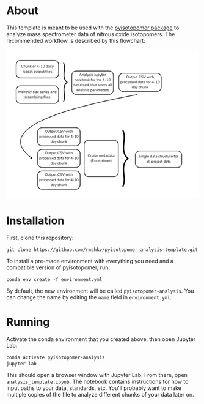 # About

This template is meant to be used with the [pyisotopomer package](https://github.com/ckelly314/pyisotopomer) to analyze mass spectrometer data of nitrous oxide isotopomers. The recommended workflow is described by this flowchart:

![Flowchart](analysis_flowchart.png "Flowchart")

# Installation

First, clone this repository:

```
git clone https://github.com/rmshkv/pyisotopomer-analysis-template.git
```
To install a pre-made environment with everything you need and a compatible version of pyisotopomer, run:

```
conda env create -f environment.yml
```

By default, the new environment will be called `pyisotopomer-analysis`. You can change the name by editing the `name` field in `environment.yml`.

# Running

Activate the conda environment that you created above, then open Jupyter Lab:

```
conda activate pyisotopomer-analysis
jupyter lab
```

This should open a browser window with Jupyter Lab. From there, open `analysis_template.ipynb`. The notebook contains instructions for how to input paths to your data, standards, etc. You'll probably want to make multiple copies of the file to analyze different chunks of your data later on.